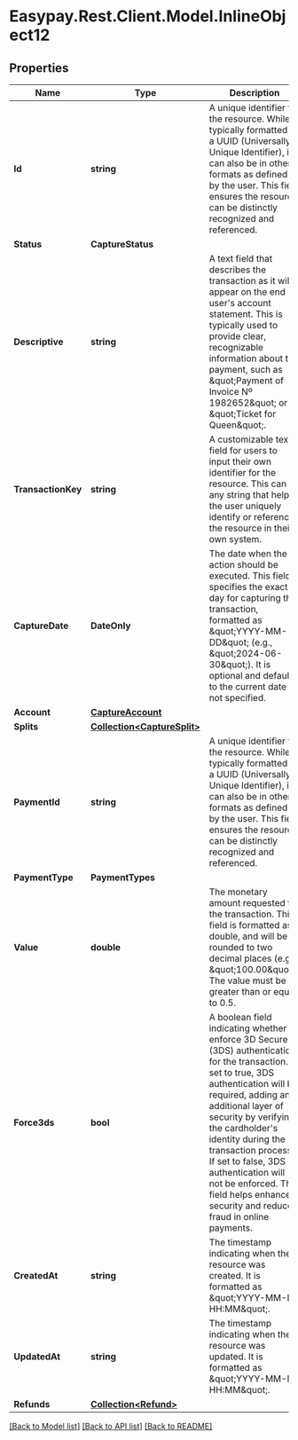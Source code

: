 # Easypay.Rest.Client.Model.InlineObject12

## Properties

Name | Type | Description | Notes
------------ | ------------- | ------------- | -------------
**Id** | **string** | A unique identifier for the resource. While typically formatted as a UUID (Universally Unique Identifier), it can also be in other formats as defined by the user. This field ensures the resource can be distinctly recognized and referenced. | 
**Status** | **CaptureStatus** |  | 
**Descriptive** | **string** | A text field that describes the transaction as it will appear on the end user&#39;s account statement. This is typically used to provide clear, recognizable information about the payment, such as \&quot;Payment of Invoice Nº 1982652\&quot; or \&quot;Ticket for Queen\&quot;. | 
**TransactionKey** | **string** | A customizable text field for users to input their own identifier for the resource. This can be any string that helps the user uniquely identify or reference the resource in their own system. | [optional] 
**CaptureDate** | **DateOnly** | The date when the action should be executed. This field specifies the exact day for capturing the transaction, formatted as \&quot;YYYY-MM-DD\&quot; (e.g., \&quot;2024-06-30\&quot;). It is optional and defaults to the current date if not specified. | [optional] 
**Account** | [**CaptureAccount**](CaptureAccount.md) |  | [optional] 
**Splits** | [**Collection&lt;CaptureSplit&gt;**](CaptureSplit.md) |  | [optional] 
**PaymentId** | **string** | A unique identifier for the resource. While typically formatted as a UUID (Universally Unique Identifier), it can also be in other formats as defined by the user. This field ensures the resource can be distinctly recognized and referenced. | [optional] 
**PaymentType** | **PaymentTypes** |  | [optional] 
**Value** | **double** | The monetary amount requested for the transaction. This field is formatted as a double, and will be rounded to two decimal places (e.g., \&quot;100.00\&quot;). The value must be greater than or equal to 0.5. | [optional] 
**Force3ds** | **bool** | A boolean field indicating whether to enforce 3D Secure (3DS) authentication for the transaction. If set to true, 3DS authentication will be required, adding an additional layer of security by verifying the cardholder&#39;s identity during the transaction process. If set to false, 3DS authentication will not be enforced. This field helps enhance security and reduce fraud in online payments. | [optional] 
**CreatedAt** | **string** | The timestamp indicating when the resource was created. It is formatted as \&quot;YYYY-MM-DD HH:MM\&quot;. | [optional] 
**UpdatedAt** | **string** | The timestamp indicating when the resource was updated. It is formatted as \&quot;YYYY-MM-DD HH:MM\&quot;. | [optional] 
**Refunds** | [**Collection&lt;Refund&gt;**](Refund.md) |  | [optional] 

[[Back to Model list]](../README.md#documentation-for-models) [[Back to API list]](../README.md#documentation-for-api-endpoints) [[Back to README]](../README.md)

